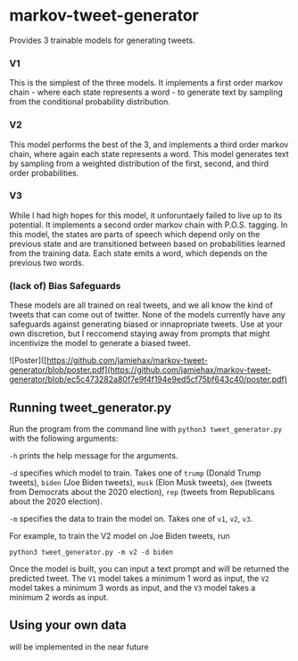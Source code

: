 # markov-tweet-generator
Provides 3 trainable models for generating tweets.

### V1
This is the simplest of the three models. It implements a first order markov chain - where each state represents a word - to generate text by sampling from the conditional probability distribution.

### V2
This model performs the best of the 3, and implements a third order markov chain, where again each state represents a word. This model generates text by sampling from a weighted distribution of the first, second, and third order probabilities.

### V3
While I had high hopes for this model, it unforuntaely failed to live up to its potential. It implements a second order markov chain with P.O.S. tagging. In this model, the states are parts of speech which depend only on the previous state and are transitioned between based on probabilities learned from the training data. Each state emits a word, which depends on the previous two words.

### (lack of) Bias Safeguards
These models are all trained on real tweets, and we all know the kind of tweets that can come out of twitter. None of the models currently have any safeguards against generating biased or innapropriate tweets. Use at your own discretion, but I reccomend staying away from prompts that might incentivize the model to generate a biased tweet.

![Poster]([https://github.com/jamiehax/markov-tweet-generator/blob/poster.pdf](https://github.com/jamiehax/markov-tweet-generator/blob/ec5c473282a80f7e9f4f194e9ed5cf75bf643c40/poster.pdf)

## Running tweet_generator.py
Run the program from the command line with ```python3 tweet_generator.py``` with the following arguments:

```-h``` prints the help message for the arguments.

```-d``` specifies which model to train. Takes one of `trump` (Donald Trump tweets), `biden` (Joe Biden tweets), `musk` (Elon Musk tweets), `dem` (tweets from Democrats about the 2020 election), `rep` (tweets from Republicans about the 2020 election).

```-m``` specifies the data to train the model on. Takes one of ```v1```, ```v2```, ```v3```. 

For example, to train the V2 model on Joe Biden tweets, run

```python3 tweet_generator.py -m v2 -d biden```

Once the model is built, you can input a text prompt and will be returned the predicted tweet. The ```V1``` model takes a minimum 1 word as input, the ```V2``` model takes a minimum 3 words as input, and the ```V3``` model takes a minimum 2 words as input.

## Using your own data
will be implemented in the near future
